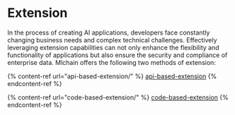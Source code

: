 # Extension

In the process of creating AI applications, developers face constantly changing business needs and complex technical challenges. Effectively leveraging extension capabilities can not only enhance the flexibility and functionality of applications but also ensure the security and compliance of enterprise data. Mlchain offers the following two methods of extension:

{% content-ref url="api-based-extension/" %}
[api-based-extension](api-based-extension/)
{% endcontent-ref %}

{% content-ref url="code-based-extension/" %}
[code-based-extension](code-based-extension/)
{% endcontent-ref %}

